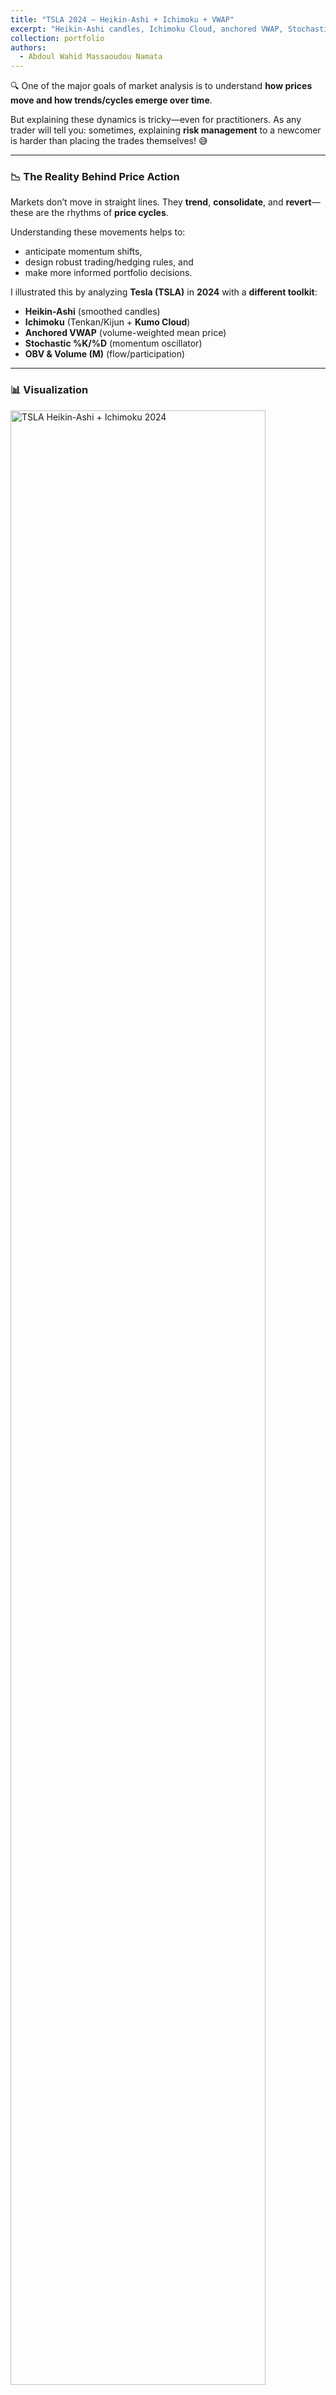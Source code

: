 ```yaml
---
title: "TSLA 2024 — Heikin-Ashi + Ichimoku + VWAP"
excerpt: "Heikin-Ashi candles, Ichimoku Cloud, anchored VWAP, Stochastique & OBV (style ggplot2).<br/><img src='https://aw0007.github.io/images/technical%20anlysis/TSLA%202024.png'>"
collection: portfolio
authors:
  - Abdoul Wahid Massaoudou Namata
---
```


🔍 One of the major goals of market analysis is to understand **how prices move and how trends/cycles emerge over time**.

But explaining these dynamics is tricky—even for practitioners. As any trader will tell you: sometimes, explaining **risk management** to a newcomer is harder than placing the trades themselves! 😅

---

### 📉 The Reality Behind Price Action

Markets don’t move in straight lines. They **trend**, **consolidate**, and **revert**—these are the rhythms of **price cycles**.

Understanding these movements helps to:
- anticipate momentum shifts,
- design robust trading/hedging rules, and
- make more informed portfolio decisions.

I illustrated this by analyzing **Tesla (TSLA)** in **2024** with a **different toolkit**:
- **Heikin-Ashi** (smoothed candles)
- **Ichimoku** (Tenkan/Kijun + **Kumo Cloud**)
- **Anchored VWAP** (volume-weighted mean price)
- **Stochastic %K/%D** (momentum oscillator)
- **OBV & Volume (M)** (flow/participation)

---

### 📊 Visualization

<img src="https://aw0007.github.io/images/technical%20anlysis/TSLA%202024.png" style="width:90%;" alt="TSLA Heikin-Ashi + Ichimoku 2024" />

**Legend**:
- **Heikin-Ashi**: Smoothed price candles  
- **Tenkan (9) / Kijun (26)**: Ichimoku baselines  
- **Kumo Cloud**: Span A/B volatility cloud  
- **VWAP**: Anchored volume-weighted average price  
- **%K/%D**: Stochastic oscillator  
- **OBV / Volume (M)**: On-Balance Volume & traded volume

---

### 🧰 Methodology & Data

- **Period**: 2024-01-01 → 2024-12-31  
- **Data source**: Yahoo Finance via `yfinance`  
- **Indicators**: Heikin-Ashi, Ichimoku, VWAP, Stoch %K/%D, OBV, Volume  
- **Tools used**: Python (`pandas`, `plotly`)

---

### 🧠 Why It Matters

Whether in **cooking**, **medicine**, or **markets**—precision matters.

- In cooking: a wrong dose can ruin the dish.  
- In medicine: a milligram too much can have serious consequences.  
- In trading: misreading a signal or reacting late can deepen drawdowns or miss opportunities.

---

### 📚 Suggested Readings

- **Hosoda, G.** — *Ichimoku Kinko Hyo*  
- **Murphy, J. (1999)** — *Technical Analysis of the Financial Markets*

---

### 🏷️ Tags

`#TSLA`, `#Ichimoku`, `#HeikinAshi`, `#VWAP`, `#Stochastic`, `#OBV`, `#TechnicalAnalysis`, `#Plotly`, `#Python`, `#yfinance`
